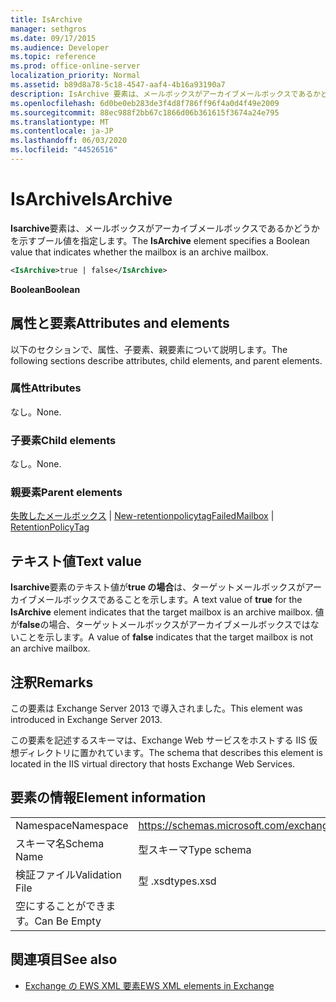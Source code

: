 ```yaml
---
title: IsArchive
manager: sethgros
ms.date: 09/17/2015
ms.audience: Developer
ms.topic: reference
ms.prod: office-online-server
localization_priority: Normal
ms.assetid: b89d8a78-5c18-4547-aaf4-4b16a93190a7
description: IsArchive 要素は、メールボックスがアーカイブメールボックスであるかどうかを示すブール値を指定します。
ms.openlocfilehash: 6d0be0eb283de3f4d8f786ff96f4a0d4f49e2009
ms.sourcegitcommit: 88ec988f2bb67c1866d06b361615f3674a24e795
ms.translationtype: MT
ms.contentlocale: ja-JP
ms.lasthandoff: 06/03/2020
ms.locfileid: "44526516"
---
```

# <a name="isarchive"></a><span data-ttu-id="dc47b-103">IsArchive</span><span class="sxs-lookup"><span data-stu-id="dc47b-103">IsArchive</span></span>

<span data-ttu-id="dc47b-104">**Isarchive**要素は、メールボックスがアーカイブメールボックスであるかどうかを示すブール値を指定します。</span><span class="sxs-lookup"><span data-stu-id="dc47b-104">The **IsArchive** element specifies a Boolean value that indicates whether the mailbox is an archive mailbox.</span></span> 
  
```XML
<IsArchive>true | false</IsArchive>
```

 <span data-ttu-id="dc47b-105">**Boolean**</span><span class="sxs-lookup"><span data-stu-id="dc47b-105">**Boolean**</span></span>
## <a name="attributes-and-elements"></a><span data-ttu-id="dc47b-106">属性と要素</span><span class="sxs-lookup"><span data-stu-id="dc47b-106">Attributes and elements</span></span>

<span data-ttu-id="dc47b-107">以下のセクションで、属性、子要素、親要素について説明します。</span><span class="sxs-lookup"><span data-stu-id="dc47b-107">The following sections describe attributes, child elements, and parent elements.</span></span>
  
### <a name="attributes"></a><span data-ttu-id="dc47b-108">属性</span><span class="sxs-lookup"><span data-stu-id="dc47b-108">Attributes</span></span>

<span data-ttu-id="dc47b-109">なし。</span><span class="sxs-lookup"><span data-stu-id="dc47b-109">None.</span></span>
  
### <a name="child-elements"></a><span data-ttu-id="dc47b-110">子要素</span><span class="sxs-lookup"><span data-stu-id="dc47b-110">Child elements</span></span>

<span data-ttu-id="dc47b-111">なし。</span><span class="sxs-lookup"><span data-stu-id="dc47b-111">None.</span></span>
  
### <a name="parent-elements"></a><span data-ttu-id="dc47b-112">親要素</span><span class="sxs-lookup"><span data-stu-id="dc47b-112">Parent elements</span></span>

<span data-ttu-id="dc47b-113">[失敗したメールボックス](failedmailbox.md)  | [New-retentionpolicytag](retentionpolicytag.md)</span><span class="sxs-lookup"><span data-stu-id="dc47b-113">[FailedMailbox](failedmailbox.md) | [RetentionPolicyTag](retentionpolicytag.md)</span></span>
  
## <a name="text-value"></a><span data-ttu-id="dc47b-114">テキスト値</span><span class="sxs-lookup"><span data-stu-id="dc47b-114">Text value</span></span>

<span data-ttu-id="dc47b-115">**Isarchive**要素のテキスト値が**true の場合**は、ターゲットメールボックスがアーカイブメールボックスであることを示します。</span><span class="sxs-lookup"><span data-stu-id="dc47b-115">A text value of **true** for the **IsArchive** element indicates that the target mailbox is an archive mailbox.</span></span> <span data-ttu-id="dc47b-116">値が**false**の場合、ターゲットメールボックスがアーカイブメールボックスではないことを示します。</span><span class="sxs-lookup"><span data-stu-id="dc47b-116">A value of **false** indicates that the target mailbox is not an archive mailbox.</span></span> 
  
## <a name="remarks"></a><span data-ttu-id="dc47b-117">注釈</span><span class="sxs-lookup"><span data-stu-id="dc47b-117">Remarks</span></span>

<span data-ttu-id="dc47b-118">この要素は Exchange Server 2013 で導入されました。</span><span class="sxs-lookup"><span data-stu-id="dc47b-118">This element was introduced in Exchange Server 2013.</span></span>
  
<span data-ttu-id="dc47b-119">この要素を記述するスキーマは、Exchange Web サービスをホストする IIS 仮想ディレクトリに置かれています。</span><span class="sxs-lookup"><span data-stu-id="dc47b-119">The schema that describes this element is located in the IIS virtual directory that hosts Exchange Web Services.</span></span>
  
## <a name="element-information"></a><span data-ttu-id="dc47b-120">要素の情報</span><span class="sxs-lookup"><span data-stu-id="dc47b-120">Element information</span></span>

|||
|:-----|:-----|
|<span data-ttu-id="dc47b-121">Namespace</span><span class="sxs-lookup"><span data-stu-id="dc47b-121">Namespace</span></span>  <br/> |https://schemas.microsoft.com/exchange/services/2006/types  <br/> |
|<span data-ttu-id="dc47b-122">スキーマ名</span><span class="sxs-lookup"><span data-stu-id="dc47b-122">Schema Name</span></span>  <br/> |<span data-ttu-id="dc47b-123">型スキーマ</span><span class="sxs-lookup"><span data-stu-id="dc47b-123">Type schema</span></span>  <br/> |
|<span data-ttu-id="dc47b-124">検証ファイル</span><span class="sxs-lookup"><span data-stu-id="dc47b-124">Validation File</span></span>  <br/> |<span data-ttu-id="dc47b-125">型 .xsd</span><span class="sxs-lookup"><span data-stu-id="dc47b-125">types.xsd</span></span>  <br/> |
|<span data-ttu-id="dc47b-126">空にすることができます。</span><span class="sxs-lookup"><span data-stu-id="dc47b-126">Can Be Empty</span></span>  <br/> ||
   
## <a name="see-also"></a><span data-ttu-id="dc47b-127">関連項目</span><span class="sxs-lookup"><span data-stu-id="dc47b-127">See also</span></span>



- [<span data-ttu-id="dc47b-128">Exchange の EWS XML 要素</span><span class="sxs-lookup"><span data-stu-id="dc47b-128">EWS XML elements in Exchange</span></span>](ews-xml-elements-in-exchange.md)


